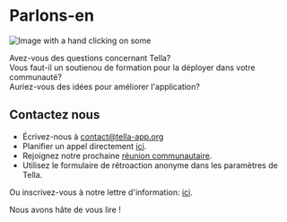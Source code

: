 <div classname="section" id="get-in-touch">
    <h1>Parlons-en</h1>
    <div classname="columns">
        <div classname="column"><img classname="home-illustrations" src="img/contact.png" alt="Image with a hand clicking on some"></div>
        <div classname="column">
            <p>Avez-vous des questions concernant Tella? <br> 
                Vous faut-il un soutienou de formation pour la déployer dans votre communauté?<br>
                Auriez-vous des idées pour améliorer l'application?<br></p>
            <h2>Contactez nous</h2>
            <ul>
<li>Écrivez-nous à <a href="mailto:contact@tella-app.org">contact@tella-app.org</a>
</li>
                <li>Planifier un appel directement <a href="https://calendly.com/d/grp-5v7-rjf/tella-meeting">ici</a>.</li>
                <li>Rejoignez notre prochaine <a href="community-meetings">réunion communautaire</a>.</li>
                <li>Utilisez le formulaire de rétroaction anonyme dans les paramètres de Tella.</li>
            </ul>
<p>Ou inscrivez-vous à notre lettre d'information: <a href="https://blog.wearehorizontal.org/tag/tella/">ici</a>.</p>
            <p>Nous avons hâte de vous lire !</p>
        </div>
    </div>
</div>
